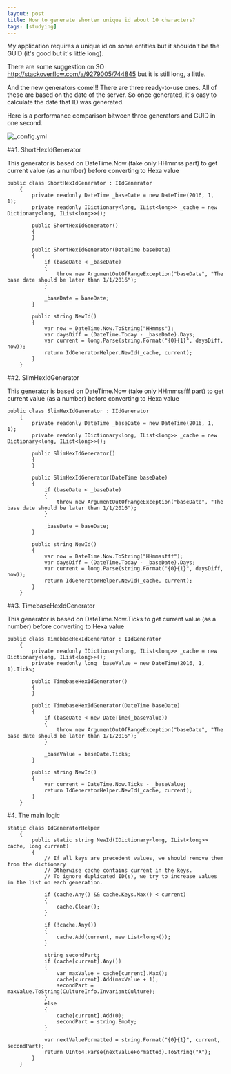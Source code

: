 ```yaml
---
layout: post
title: How to generate shorter unique id about 10 characters?
tags: [studying]
---
```


My application requires a unique id on some entities but it shouldn't be the GUID (it's good but
it's little long).

There are some suggestion on SO http://stackoverflow.com/a/9279005/744845 but it is still long, a little.

And the new generators come!!! There are three ready-to-use ones. All of these are based on the date of the server.
So once generated, it's easy to calculate the date that ID was generated.

Here is a performance comparison bitween three generators and GUID in one second.

![_config.yml](//i.imgur.com/UVeuLn0.png)

##1. ShortHexIdGenerator

This generator is based on DateTime.Now (take only HHmmss part) to get current value (as a number) before converting to Hexa value

```
public class ShortHexIdGenerator : IIdGenerator
    {
        private readonly DateTime _baseDate = new DateTime(2016, 1, 1);
        private readonly IDictionary<long, IList<long>> _cache = new Dictionary<long, IList<long>>();

        public ShortHexIdGenerator()
        {
        }

        public ShortHexIdGenerator(DateTime baseDate)
        {
            if (baseDate < _baseDate)
            {
                throw new ArgumentOutOfRangeException("baseDate", "The base date should be later than 1/1/2016");
            }

            _baseDate = baseDate;
        }

        public string NewId()
        {
            var now = DateTime.Now.ToString("HHmmss");
            var daysDiff = (DateTime.Today - _baseDate).Days;
            var current = long.Parse(string.Format("{0}{1}", daysDiff, now));
            return IdGeneratorHelper.NewId(_cache, current);
        }
    }
```

##2. SlimHexIdGenerator

This generator is based on DateTime.Now (take only HHmmssfff part) to get current value (as a number) before converting to Hexa value

```
public class SlimHexIdGenerator : IIdGenerator
    {
        private readonly DateTime _baseDate = new DateTime(2016, 1, 1);
        private readonly IDictionary<long, IList<long>> _cache = new Dictionary<long, IList<long>>();

        public SlimHexIdGenerator()
        {
        }

        public SlimHexIdGenerator(DateTime baseDate)
        {
            if (baseDate < _baseDate)
            {
                throw new ArgumentOutOfRangeException("baseDate", "The base date should be later than 1/1/2016");
            }

            _baseDate = baseDate;
        }

        public string NewId()
        {
            var now = DateTime.Now.ToString("HHmmssfff");
            var daysDiff = (DateTime.Today - _baseDate).Days;
            var current = long.Parse(string.Format("{0}{1}", daysDiff, now));
            return IdGeneratorHelper.NewId(_cache, current);
        }
    }
```

##3. TimebaseHexIdGenerator

This generator is based on DateTime.Now.Ticks to get current value (as a number) before converting to Hexa value

```
public class TimebaseHexIdGenerator : IIdGenerator
    {
        private readonly IDictionary<long, IList<long>> _cache = new Dictionary<long, IList<long>>();
        private readonly long _baseValue = new DateTime(2016, 1, 1).Ticks;

        public TimebaseHexIdGenerator()
        {
        }

        public TimebaseHexIdGenerator(DateTime baseDate)
        {
            if (baseDate < new DateTime(_baseValue))
            {
                throw new ArgumentOutOfRangeException("baseDate", "The base date should be later than 1/1/2016");
            }

            _baseValue = baseDate.Ticks;
        }

        public string NewId()
        {
            var current = DateTime.Now.Ticks - _baseValue;
            return IdGeneratorHelper.NewId(_cache, current);
        }
    }
```

#4. The main logic

```
static class IdGeneratorHelper
    {
        public static string NewId(IDictionary<long, IList<long>> cache, long current)
        {
            // If all keys are precedent values, we should remove them from the dictionary
            // Otherwise cache contains current in the keys.
            // To ignore duplicated ID(s), we try to increase values in the list on each generation.

            if (cache.Any() && cache.Keys.Max() < current)
            {
                cache.Clear();
            }

            if (!cache.Any())
            {
                cache.Add(current, new List<long>());
            }

            string secondPart;
            if (cache[current].Any())
            {
                var maxValue = cache[current].Max();
                cache[current].Add(maxValue + 1);
                secondPart = maxValue.ToString(CultureInfo.InvariantCulture);
            }
            else
            {
                cache[current].Add(0);
                secondPart = string.Empty;
            }

            var nextValueFormatted = string.Format("{0}{1}", current, secondPart);
            return UInt64.Parse(nextValueFormatted).ToString("X");
        }
    }
```

